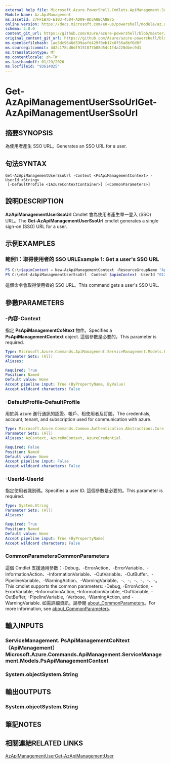 ```yaml
---
external help file: Microsoft.Azure.PowerShell.Cmdlets.ApiManagement.ServiceManagement.dll-Help.xml
Module Name: Az.ApiManagement
ms.assetid: 27FF1B7D-E103-4504-AD09-8D3A8BCA8B75
online version: https://docs.microsoft.com/en-us/powershell/module/az.apimanagement/get-azapimanagementuserssourl
schema: 2.0.0
content_git_url: https://github.com/Azure/azure-powershell/blob/master/src/ApiManagement/ApiManagement/help/Get-AzApiManagementUserSsoUrl.md
original_content_git_url: https://github.com/Azure/azure-powershell/blob/master/src/ApiManagement/ApiManagement/help/Get-AzApiManagementUserSsoUrl.md
ms.openlocfilehash: 1ae5dc9646d599aafd429f0eb17c0f56a8bf6d0f
ms.sourcegitcommit: 4d2c178cd6df9151877b08d54c1f4a228dbec9d1
ms.translationtype: MT
ms.contentlocale: zh-TW
ms.lasthandoff: 01/29/2020
ms.locfileid: "93614025"
---
```

# <span data-ttu-id="19f1d-101">Get-AzApiManagementUserSsoUrl</span><span class="sxs-lookup"><span data-stu-id="19f1d-101">Get-AzApiManagementUserSsoUrl</span></span>

## <span data-ttu-id="19f1d-102">摘要</span><span class="sxs-lookup"><span data-stu-id="19f1d-102">SYNOPSIS</span></span>
<span data-ttu-id="19f1d-103">為使用者產生 SSO URL。</span><span class="sxs-lookup"><span data-stu-id="19f1d-103">Generates an SSO URL for a user.</span></span>

## <span data-ttu-id="19f1d-104">句法</span><span class="sxs-lookup"><span data-stu-id="19f1d-104">SYNTAX</span></span>

```
Get-AzApiManagementUserSsoUrl -Context <PsApiManagementContext> -UserId <String>
 [-DefaultProfile <IAzureContextContainer>] [<CommonParameters>]
```

## <span data-ttu-id="19f1d-105">說明</span><span class="sxs-lookup"><span data-stu-id="19f1d-105">DESCRIPTION</span></span>
<span data-ttu-id="19f1d-106">**AzApiManagementUserSsoUrl** Cmdlet 會為使用者產生單一登入 (SSO) URL。</span><span class="sxs-lookup"><span data-stu-id="19f1d-106">The **Get-AzApiManagementUserSsoUrl** cmdlet generates a single sign-on (SSO) URL for a user.</span></span>

## <span data-ttu-id="19f1d-107">示例</span><span class="sxs-lookup"><span data-stu-id="19f1d-107">EXAMPLES</span></span>

### <span data-ttu-id="19f1d-108">範例1：取得使用者的 SSO URL</span><span class="sxs-lookup"><span data-stu-id="19f1d-108">Example 1: Get a user's SSO URL</span></span>
```powershell
PS C:\>$apimContext = New-AzApiManagementContext -ResourceGroupName "Api-Default-WestUS" -ServiceName "contoso"
PS C:\>Get-AzApiManagementUserSsoUrl -Context $apimContext -UserId "0123456789"
```

<span data-ttu-id="19f1d-109">這個命令會取得使用者的 SSO URL。</span><span class="sxs-lookup"><span data-stu-id="19f1d-109">This command gets a user's SSO URL.</span></span>

## <span data-ttu-id="19f1d-110">參數</span><span class="sxs-lookup"><span data-stu-id="19f1d-110">PARAMETERS</span></span>

### <span data-ttu-id="19f1d-111">-內容</span><span class="sxs-lookup"><span data-stu-id="19f1d-111">-Context</span></span>
<span data-ttu-id="19f1d-112">指定 **PsApiManagementCoNtext** 物件。</span><span class="sxs-lookup"><span data-stu-id="19f1d-112">Specifies a **PsApiManagementContext** object.</span></span>
<span data-ttu-id="19f1d-113">這個參數是必要的。</span><span class="sxs-lookup"><span data-stu-id="19f1d-113">This parameter is required.</span></span>

```yaml
Type: Microsoft.Azure.Commands.ApiManagement.ServiceManagement.Models.PsApiManagementContext
Parameter Sets: (All)
Aliases:

Required: True
Position: Named
Default value: None
Accept pipeline input: True (ByPropertyName, ByValue)
Accept wildcard characters: False
```

### <span data-ttu-id="19f1d-114">-DefaultProfile</span><span class="sxs-lookup"><span data-stu-id="19f1d-114">-DefaultProfile</span></span>
<span data-ttu-id="19f1d-115">用於與 azure 進行通訊的認證、帳戶、租使用者及訂閱。</span><span class="sxs-lookup"><span data-stu-id="19f1d-115">The credentials, account, tenant, and subscription used for communication with azure.</span></span>

```yaml
Type: Microsoft.Azure.Commands.Common.Authentication.Abstractions.Core.IAzureContextContainer
Parameter Sets: (All)
Aliases: AzContext, AzureRmContext, AzureCredential

Required: False
Position: Named
Default value: None
Accept pipeline input: False
Accept wildcard characters: False
```

### <span data-ttu-id="19f1d-116">-UserId</span><span class="sxs-lookup"><span data-stu-id="19f1d-116">-UserId</span></span>
<span data-ttu-id="19f1d-117">指定使用者識別碼。</span><span class="sxs-lookup"><span data-stu-id="19f1d-117">Specifies a user ID.</span></span>
<span data-ttu-id="19f1d-118">這個參數是必要的。</span><span class="sxs-lookup"><span data-stu-id="19f1d-118">This parameter is required.</span></span>

```yaml
Type: System.String
Parameter Sets: (All)
Aliases:

Required: True
Position: Named
Default value: None
Accept pipeline input: True (ByPropertyName)
Accept wildcard characters: False
```

### <span data-ttu-id="19f1d-119">CommonParameters</span><span class="sxs-lookup"><span data-stu-id="19f1d-119">CommonParameters</span></span>
<span data-ttu-id="19f1d-120">這個 Cmdlet 支援通用參數：-Debug、-ErrorAction、-ErrorVariable、-InformationAction、-InformationVariable、-OutVariable、-OutBuffer、-PipelineVariable、-WarningAction、-WarningVariable、-、-、-、-、-、-。</span><span class="sxs-lookup"><span data-stu-id="19f1d-120">This cmdlet supports the common parameters: -Debug, -ErrorAction, -ErrorVariable, -InformationAction, -InformationVariable, -OutVariable, -OutBuffer, -PipelineVariable, -Verbose, -WarningAction, and -WarningVariable.</span></span> <span data-ttu-id="19f1d-121">如需詳細資訊，請參閱 [about_CommonParameters](https://go.microsoft.com/fwlink/?LinkID=113216)。</span><span class="sxs-lookup"><span data-stu-id="19f1d-121">For more information, see [about_CommonParameters](https://go.microsoft.com/fwlink/?LinkID=113216).</span></span>

## <span data-ttu-id="19f1d-122">輸入</span><span class="sxs-lookup"><span data-stu-id="19f1d-122">INPUTS</span></span>

### <span data-ttu-id="19f1d-123">ServiceManagement. PsApiManagementCoNtext （ApiManagement）</span><span class="sxs-lookup"><span data-stu-id="19f1d-123">Microsoft.Azure.Commands.ApiManagement.ServiceManagement.Models.PsApiManagementContext</span></span>

### <span data-ttu-id="19f1d-124">System.object</span><span class="sxs-lookup"><span data-stu-id="19f1d-124">System.String</span></span>

## <span data-ttu-id="19f1d-125">輸出</span><span class="sxs-lookup"><span data-stu-id="19f1d-125">OUTPUTS</span></span>

### <span data-ttu-id="19f1d-126">System.object</span><span class="sxs-lookup"><span data-stu-id="19f1d-126">System.String</span></span>

## <span data-ttu-id="19f1d-127">筆記</span><span class="sxs-lookup"><span data-stu-id="19f1d-127">NOTES</span></span>

## <span data-ttu-id="19f1d-128">相關連結</span><span class="sxs-lookup"><span data-stu-id="19f1d-128">RELATED LINKS</span></span>

[<span data-ttu-id="19f1d-129">AzApiManagementUser</span><span class="sxs-lookup"><span data-stu-id="19f1d-129">Get-AzApiManagementUser</span></span>](./Get-AzApiManagementUser.md)


